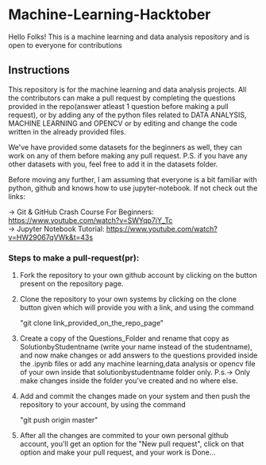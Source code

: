 # Machine-Learning-Hacktober
Hello Folks!
This is a machine learning and data analysis repository and is open to everyone for contributions

## Instructions
This repository is for the machine learning and data analysis projects. All the contributors can make a pull request by completing the questions provided in the repo(answer atleast 1 question before making a pull request), or by adding any of the python files related to DATA ANALYSIS, MACHINE LEARNING and OPENCV or by editing and change the code written in the already provided files.

We've have provided some datasets for the beginners as well, they can work on any of them before making any pull request. 
P.S. if you have any other datasets with you, feel free to add it in the datasets folder.

Before moving any further, I am assuming that everyone is a bit familiar with python, github and knows how to use jupyter-notebook.
If not check out the links:

-> Git & GitHub Crash Course For Beginners: https://www.youtube.com/watch?v=SWYqp7iY_Tc                                                 
-> Jupyter Notebook Tutorial: https://www.youtube.com/watch?v=HW29067qVWk&t=43s

### Steps to make a pull-request(pr): 
1) Fork the repository to your own github account by clicking on the button present on the repository page.
2) Clone the repository to your own systems by clicking on the clone button given which will provide you with a link, and using the command
   
   "git clone link_provided_on_the_repo_page"
3) Create a copy of the Questions_Folder and rename that copy as SolutionbyStudentname (write your name instead of the studentname), and now make changes or add answers to the questions provided inside the .ipynb files or add any machine learning,data analysis or opencv file of your own inside that solutionbystudentname folder only. 
P.s.-> Only make changes inside the folder you've created and no where else.
4) Add and commit the changes made on your system and then push the repository to your account, by using the command
  
   "git push origin master"

5) After all the changes are commited to your own personal github account, you'll get an option for the "New pull request", click on that option and make your pull request, and your work is Done...
